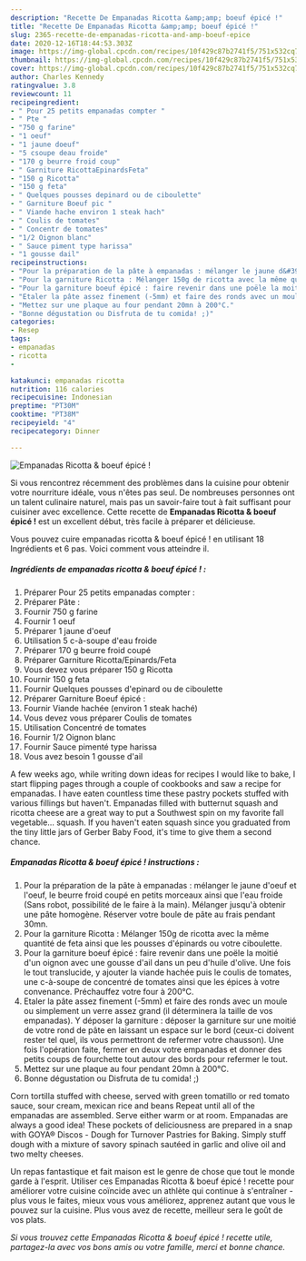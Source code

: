 ```yaml
---
description: "Recette De Empanadas Ricotta &amp;amp; boeuf épicé !"
title: "Recette De Empanadas Ricotta &amp;amp; boeuf épicé !"
slug: 2365-recette-de-empanadas-ricotta-and-amp-boeuf-epice
date: 2020-12-16T18:44:53.303Z
image: https://img-global.cpcdn.com/recipes/10f429c87b2741f5/751x532cq70/empanadas-ricotta-boeuf-epice-photo-principale-de-la-recette.jpg
thumbnail: https://img-global.cpcdn.com/recipes/10f429c87b2741f5/751x532cq70/empanadas-ricotta-boeuf-epice-photo-principale-de-la-recette.jpg
cover: https://img-global.cpcdn.com/recipes/10f429c87b2741f5/751x532cq70/empanadas-ricotta-boeuf-epice-photo-principale-de-la-recette.jpg
author: Charles Kennedy
ratingvalue: 3.8
reviewcount: 11
recipeingredient:
- " Pour 25 petits empanadas compter "
- " Pte "
- "750 g farine"
- "1 oeuf"
- "1 jaune doeuf"
- "5 csoupe deau froide"
- "170 g beurre froid coup"
- " Garniture RicottaEpinardsFeta"
- "150 g Ricotta"
- "150 g feta"
- " Quelques pousses depinard ou de ciboulette"
- " Garniture Boeuf pic "
- " Viande hache environ 1 steak hach"
- " Coulis de tomates"
- " Concentr de tomates"
- "1/2 Oignon blanc"
- " Sauce piment type harissa"
- "1 gousse dail"
recipeinstructions:
- "Pour la préparation de la pâte à empanadas : mélanger le jaune d&#39;oeuf et l&#39;oeuf, le beurre froid coupé en petits morceaux ainsi que l&#39;eau froide (Sans robot, possibilité de le faire à la main). Mélanger jusqu&#39;à obtenir une pâte homogène. Réserver votre boule de pâte au frais pendant 30mn."
- "Pour la garniture Ricotta : Mélanger 150g de ricotta avec la même quantité de feta ainsi que les pousses d&#39;épinards ou votre ciboulette."
- "Pour la garniture boeuf épicé : faire revenir dans une poële la moitié d&#39;un oignon avec une gousse d&#39;ail dans un peu d&#39;huile d&#39;olive. Une fois le tout translucide, y ajouter la viande hachée puis le coulis de tomates, une c-à-soupe de concentré de tomates ainsi que les épices à votre convenance. Préchauffez votre four à 200°C."
- "Etaler la pâte assez finement (-5mm) et faire des ronds avec un moule ou simplement un verre assez grand (il déterminera la taille de vos empanadas). Y déposer la garniture : déposer la garniture sur une moitié de votre rond de pâte en laissant un espace sur le bord (ceux-ci doivent rester tel quel, ils vous permettront de refermer votre chausson). Une fois l&#39;opération faite, fermer en deux votre empanadas et donner des petits coups de fourchette tout autour des bords pour refermer le tout."
- "Mettez sur une plaque au four pendant 20mn à 200°C."
- "Bonne dégustation ou Disfruta de tu comida! ;)"
categories:
- Resep
tags:
- empanadas
- ricotta
- 

katakunci: empanadas ricotta  
nutrition: 116 calories
recipecuisine: Indonesian
preptime: "PT30M"
cooktime: "PT38M"
recipeyield: "4"
recipecategory: Dinner

---
```



![Empanadas Ricotta &amp; boeuf épicé !](https://img-global.cpcdn.com/recipes/10f429c87b2741f5/751x532cq70/empanadas-ricotta-boeuf-epice-photo-principale-de-la-recette.jpg)

Si vous rencontrez récemment des problèmes dans la cuisine pour obtenir votre nourriture idéale, vous n'êtes pas seul. De nombreuses personnes ont un talent culinaire naturel, mais pas un savoir-faire tout à fait suffisant pour cuisiner avec excellence. Cette recette de <strong> Empanadas Ricotta &amp; boeuf épicé ! </strong> est un excellent début, très facile à préparer et délicieuse.

<!--inarticleads1-->

Vous pouvez cuire empanadas ricotta &amp; boeuf épicé ! en utilisant 18 Ingrédients et 6 pas. Voici comment vous atteindre il.

##### Ingrédients de empanadas ricotta &amp; boeuf épicé ! :

1. Préparer  Pour 25 petits empanadas compter :
1. Préparer  Pâte :
1. Fournir 750 g farine
1. Fournir 1 oeuf
1. Préparer 1 jaune d&#39;oeuf
1. Utilisation 5 c-à-soupe d&#39;eau froide
1. Préparer 170 g beurre froid coupé
1. Préparer  Garniture Ricotta/Epinards/Feta
1. Vous devez vous préparer 150 g Ricotta
1. Fournir 150 g feta
1. Fournir  Quelques pousses d&#39;epinard ou de ciboulette
1. Préparer  Garniture Boeuf épicé :
1. Fournir  Viande hachée (environ 1 steak haché)
1. Vous devez vous préparer  Coulis de tomates
1. Utilisation  Concentré de tomates
1. Fournir 1/2 Oignon blanc
1. Fournir  Sauce pimenté type harissa
1. Vous avez besoin 1 gousse d&#39;ail


A few weeks ago, while writing down ideas for recipes I would like to bake, I start flipping pages through a couple of cookbooks and saw a recipe for empanadas. I have eaten countless time these pastry pockets stuffed with various fillings but haven&#39;t. Empanadas filled with butternut squash and ricotta cheese are a great way to put a Southwest spin on my favorite fall vegetable… squash. If you haven&#39;t eaten squash since you graduated from the tiny little jars of Gerber Baby Food, it&#39;s time to give them a second chance. 

<!--inarticleads2-->

##### Empanadas Ricotta &amp; boeuf épicé ! instructions :

1. Pour la préparation de la pâte à empanadas : mélanger le jaune d&#39;oeuf et l&#39;oeuf, le beurre froid coupé en petits morceaux ainsi que l&#39;eau froide (Sans robot, possibilité de le faire à la main). Mélanger jusqu&#39;à obtenir une pâte homogène. Réserver votre boule de pâte au frais pendant 30mn.
1. Pour la garniture Ricotta : Mélanger 150g de ricotta avec la même quantité de feta ainsi que les pousses d&#39;épinards ou votre ciboulette.
1. Pour la garniture boeuf épicé : faire revenir dans une poële la moitié d&#39;un oignon avec une gousse d&#39;ail dans un peu d&#39;huile d&#39;olive. Une fois le tout translucide, y ajouter la viande hachée puis le coulis de tomates, une c-à-soupe de concentré de tomates ainsi que les épices à votre convenance. Préchauffez votre four à 200°C.
1. Etaler la pâte assez finement (-5mm) et faire des ronds avec un moule ou simplement un verre assez grand (il déterminera la taille de vos empanadas). Y déposer la garniture : déposer la garniture sur une moitié de votre rond de pâte en laissant un espace sur le bord (ceux-ci doivent rester tel quel, ils vous permettront de refermer votre chausson). Une fois l&#39;opération faite, fermer en deux votre empanadas et donner des petits coups de fourchette tout autour des bords pour refermer le tout.
1. Mettez sur une plaque au four pendant 20mn à 200°C.
1. Bonne dégustation ou Disfruta de tu comida! ;)


Corn tortilla stuffed with cheese, served with green tomatillo or red tomato sauce, sour cream, mexican rice and beans Repeat until all of the empanadas are assembled. Serve either warm or at room. Empanadas are always a good idea! These pockets of deliciousness are prepared in a snap with GOYA® Discos - Dough for Turnover Pastries for Baking. Simply stuff dough with a mixture of savory spinach sautéed in garlic and olive oil and two melty cheeses. 

<!--inarticleads1-->

<p>
Un repas fantastique et fait maison est le genre de chose que tout le monde garde à l'esprit. Utiliser ces Empanadas Ricotta &amp; boeuf épicé ! recette pour améliorer votre cuisine coïncide avec un athlète qui continue à s'entraîner - plus vous le faites, mieux vous vous améliorez, apprenez autant que vous le pouvez sur la cuisine. Plus vous avez de recette, meilleur sera le goût de vos plats.
</p>

<p>
<i>Si vous trouvez cette Empanadas Ricotta &amp; boeuf épicé ! recette utile, partagez-la avec vos bons amis ou votre famille, merci et bonne chance.</i>
</p>
